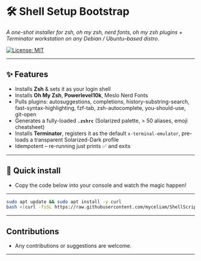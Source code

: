
# 🛠️ Shell Setup Bootstrap
_A one-shot installer for zsh, oh my zsh, nerd fonts, oh my zsh plugins + Terminator workstation on any Debian / Ubuntu–based distro._

[![License: MIT](https://img.shields.io/badge/License-MIT-blue.svg)](#license)

---

## ✨ Features

* Installs **Zsh** & sets it as your login shell  
* Installs **Oh My Zsh**, **Powerlevel10k**, Meslo Nerd Fonts  
* Pulls plugins: autosuggestions, completions, history-substring-search, fast-syntax-highlighting, fzf-tab, zsh-autocomplete, you-should-use, git-open  
* Generates a fully-loaded **`.zshrc`** (Solarized palette, > 50 aliases, emoji cheatsheet)  
* Installs **Terminator**, registers it as the default `x-terminal-emulator`, pre-loads a transparent Solarized-Dark profile  
* Idempotent – re-running just prints ✅ and exits

---

## 🚀 Quick install

 * Copy the code below into your console and watch the magic happen!
 
 ---

```bash
sudo apt update && sudo apt install -y curl
bash <(curl -fsSL https://raw.githubusercontent.com/myceliam/ShellScripts/main/shellsetup.sh)
```

---

## Contributions

* Any contributions or suggestions are welcome.

---